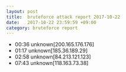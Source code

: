 ```yaml
---
layout: post
title:  bruteforce attack report 2017-10-22
date:   2017-10-22 23:59:59 +09:00
category: bruteforce report
---
```


* 00:36 unknown[200.165.176.176]
* 01:17 unknown[185.36.189.29]
* 02:58 unknown[84.213.121.123]
* 07:43 unknown[118.163.73.38]
